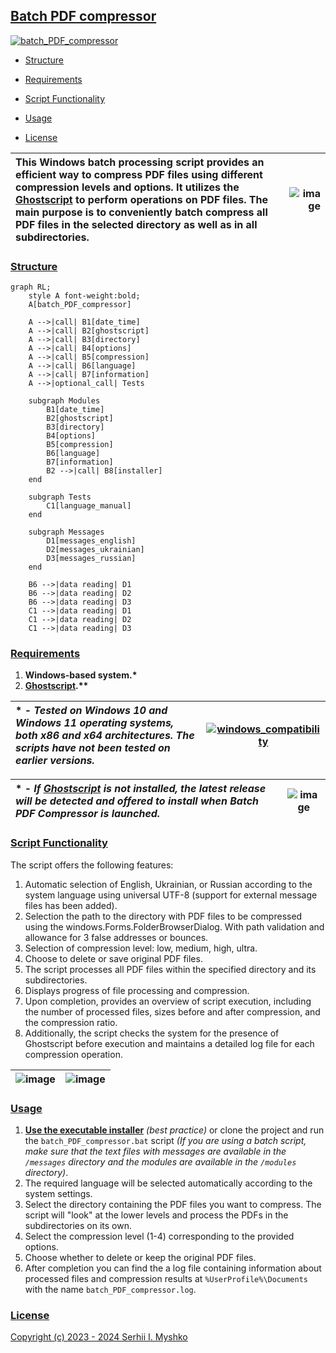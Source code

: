 ## [Batch PDF compressor](https://github.com/sergeiown/batch_PDF_compressor/releases)
[![batch_PDF_compressor](https://github.com/user-attachments/assets/a7ba8320-69a0-4dae-9dbf-20c98220777c)](https://github.com/sergeiown/batch_PDF_compressor/releases)

- [Structure](#structure)

- [Requirements](#requirements)

- [Script Functionality](#script-functionality)

- [Usage](#usage)
  
- [License](#license)

| This   Windows batch processing script provides an efficient way to compress PDF files using different compression levels and options. It utilizes the [Ghostscript](https://www.ghostscript.com/) to perform operations on PDF files. The main purpose is to conveniently batch compress all PDF files in the selected directory as well as in all subdirectories.  |                       ![image](https://github.com/sergeiown/batch_PDF_compressor/assets/112722061/4023a1b7-5b51-4f55-91a6-7b34245f0af4)                       |
| :--- | ---: |

### [Structure](#batch-pdf-compressor)

```mermaid
graph RL;
    style A font-weight:bold;
    A[batch_PDF_compressor] 

    A -->|call| B1[date_time]
    A -->|call| B2[ghostscript]
    A -->|call| B3[directory]
    A -->|call| B4[options]
    A -->|call| B5[compression]
    A -->|call| B6[language]
    A -->|call| B7[information]
    A -->|optional_call| Tests

    subgraph Modules
        B1[date_time]
        B2[ghostscript]
        B3[directory]
        B4[options]
        B5[compression]
        B6[language]
        B7[information]
        B2 -->|call| B8[installer]
    end

    subgraph Tests
        C1[language_manual]
    end

    subgraph Messages
        D1[messages_english]
        D2[messages_ukrainian]
        D3[messages_russian]
    end

    B6 -->|data reading| D1
    B6 -->|data reading| D2
    B6 -->|data reading| D3
    C1 -->|data reading| D1
    C1 -->|data reading| D2
    C1 -->|data reading| D3
```

### [Requirements](#batch-pdf-compressor)

1. **Windows-based system.\***
2. **[Ghostscript](https://www.ghostscript.com/).\*\***

| \* \- *Tested on Windows 10 and Windows 11 operating systems, both x86 and x64 architectures. The scripts have not been tested on earlier versions.* |                       [![windows_compatibility](https://github.com/user-attachments/assets/db2b5487-b5bf-45d9-8948-48bb88162f17)](https://en.wikipedia.org/wiki/List_of_Microsoft_Windows_versions)                       |
| :--- | :---: |

| \* \- *If [Ghostscript](https://www.ghostscript.com/) is not installed, the latest release will be detected and offered to install when Batch PDF Compressor is launched.* |                       ![image](https://github.com/sergeiown/batch_PDF_compressor/assets/112722061/ed8ea024-9edf-43b4-829b-925daa2c9071)                       |
| :--- | :---: |

### [Script Functionality](#batch-pdf-compressor)

The script offers the following features:

1. Automatic selection of English, Ukrainian, or Russian according to the system language using universal UTF-8 (support for external message files has been added).
2. Selection the path to the directory with PDF files to be compressed using the windows.Forms.FolderBrowserDialog. With path validation and allowance for 3 false addresses or bounces.
3. Selection of compression level: low, medium, high, ultra.
4. Choose to delete or save original PDF files.
5. The script processes all PDF files within the specified directory and its subdirectories.
6. Displays progress of file processing and compression.
7. Upon completion, provides an overview of script execution, including the number of processed files, sizes before and after compression, and the compression ratio.
8. Additionally, the script checks the system for the presence of Ghostscript before execution and maintains a detailed log file for each compression operation.

| ![image](https://github.com/sergeiown/batch_PDF_compressor/assets/112722061/d01cc59a-68e3-40ae-acbd-68d9529d07ec) | ![image](https://github.com/sergeiown/batch_PDF_compressor/assets/112722061/8c874426-ffab-4d7e-8749-0e70e52fbdb2) |
| :---: | :---: |

### [Usage](#batch-pdf-compressor)

1. **[Use the executable installer](https://github.com/sergeiown/batch_PDF_compressor/releases)** *(best practice)* or clone the project and run the `batch_PDF_compressor.bat` script *(If you are using a batch script, make sure that the text files with messages are available in the `/messages` directory and the modules are available in the `/modules` directory)*.
2. The required language will be selected automatically according to the system settings.
3. Select the directory containing the PDF files you want to compress. The script will "look" at the lower levels and process the PDFs in the subdirectories on its own.
4. Select the compression level (1-4) corresponding to the provided options.
5. Choose whether to delete or keep the original PDF files.
6. After completion you can find the a log file containing information about processed files and compression results at `%UserProfile%\Documents` with the name `batch_PDF_compressor.log`.

### [License](#batch-pdf-compressor)

[Copyright (c) 2023 - 2024 Serhii I. Myshko](https://github.com/sergeiown/compress_PDF/blob/main/LICENSE.md)
